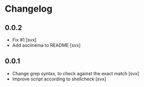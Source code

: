 # Changelog

## 0.0.2

- Fix #1 [svx]
- Add asciinema to README [svx]

## 0.0.1

- Change grep syntax, to check against the exact match [svx]
- Improve script according to shellcheck [svx]
